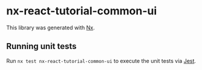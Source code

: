 # nx-react-tutorial-common-ui

This library was generated with [Nx](https://nx.dev).

## Running unit tests

Run `nx test nx-react-tutorial-common-ui` to execute the unit tests via [Jest](https://jestjs.io).
